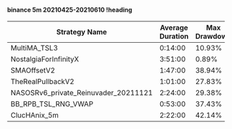 #### binance 5m 20210425-20210610 !heading
| Strategy Name                        | Average Duration | Max Drawdown | Profit Mean | Profit Sum | Profit Total | Trade Count | Win Rate |
| ------------------------------------ | ---------------- | ------------ | ----------- | ---------- | ------------ | ----------- | -------- |
| MultiMA_TSL3                         | 0:14:00          | 10.93%       | 74.11%      | 65436.00%  | 25733.00%    | 883         | 71.12%   |
| NostalgiaForInfinityX                | 3:51:00          | 0.89%        | 257.37%     | 68459.00%  | 14240.00%    | 266         | 99.62%   |
| SMAOffsetV2                          | 1:47:00          | 38.94%       | 69.33%      | 61082.00%  | 18650.00%    | 881         | 64.25%   |
| TheRealPullbackV2                    | 1:01:00          | 27.83%       | 13.45%      | 6333.00%   | 776.00%      | 471         | 46.28%   |
| NASOSRv6_private_Reinuvader_20211121 | 2:24:00          | 29.38%       | 84.23%      | 42703.00%  | 10529.00%    | 507         | 88.17%   |
| BB_RPB_TSL_RNG_VWAP                  | 0:53:00          | 37.43%       | 67.84%      | 40300.00%  | 10680.00%    | 594         | 81.31%   |
| ClucHAnix_5m                         | 2:22:00          | 42.14%       | 28.05%      | 26117.00%  | 5018.00%     | 931         | 82.38%   |